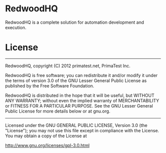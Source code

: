 RedwoodHQ
=======

RedwoodHQ is a complete solution for automation development and execution.

License
=======

------------------------------------------------------------------------

RedwoodHQ, copyright (C) 2012 primatest.net, PrimaTest Inc.

RedwoodHQ is free software; you can redistribute it and/or modify it under 
the terms of version 3.0 of the GNU Lesser General Public License as 
published by  the Free Software Foundation.

RedwoodHQ is distributed in the hope that it will be useful, but WITHOUT 
ANY WARRANTY; without even the implied warranty of MERCHANTABILITY or 
FITNESS FOR A PARTICULAR PURPOSE. See the GNU Lesser General Public 
License for more details below or at gnu.org.

------------------------------------------------------------------------

Licensed under the GNU GENERAL PUBLIC LICENSE, Version 3.0 (the "License"); you may not use this file except in compliance with the License. You may obtain a copy of the License at

   http://www.gnu.org/licenses/gpl-3.0.html

